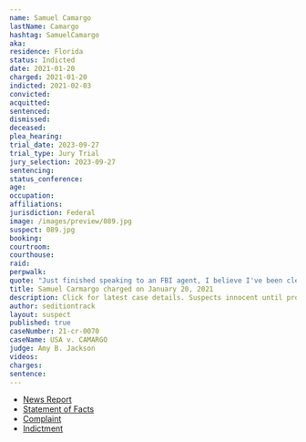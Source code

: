 ```yaml
---
name: Samuel Camargo
lastName: Camargo
hashtag: SamuelCamargo
aka:
residence: Florida
status: Indicted
date: 2021-01-20
charged: 2021-01-20
indicted: 2021-02-03
convicted:
acquitted:
sentenced:
dismissed:
deceased:
plea_hearing:
trial_date: 2023-09-27
trial_type: Jury Trial
jury_selection: 2023-09-27
sentencing:
status_conference:
age:
occupation:
affiliations:
jurisdiction: Federal
image: /images/preview/089.jpg
suspect: 089.jpg
booking:
courtroom:
courthouse:
raid:
perpwalk:
quote: "Just finished speaking to an FBI agent, I believe I've been cleared"
title: Samuel Carmargo charged on January 20, 2021
description: Click for latest case details. Suspects innocent until proven guilty.
author: seditiontrack
layout: suspect
published: true
caseNumber: 21-cr-0070
caseName: USA v. CAMARGO
judge: Amy B. Jackson
videos:
charges:
sentence:
---
```

- [News Report](https://www.nbcmiami.com/news/local/south-florida-man-who-discussed-fbi-probe-on-social-media-arrested-in-u-s-capitol-breach/2366073/)
- [Statement of Facts](https://www.justice.gov/opa/page/file/1357291/download)
- [Complaint](https://www.justice.gov/opa/page/file/1357286/download)
- [Indictment](https://www.justice.gov/usao-dc/case-multi-defendant/file/1371611/download)
